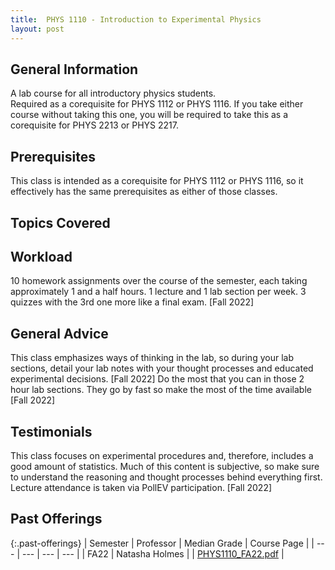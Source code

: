 ```yaml
---
title:  PHYS 1110 - Introduction to Experimental Physics
layout: post
---
```


<link rel="stylesheet" href="../main.css">

## General Information
A lab course for all introductory physics students.  
Required as a corequisite for PHYS 1112 or PHYS 1116.  If you take either course without taking this one, you will be required to take this as a corequisite for PHYS 2213 or PHYS 2217.  

## Prerequisites
This class is intended as a corequisite for PHYS 1112 or PHYS 1116, so it effectively has the same prerequisites as either of those classes.  

## Topics Covered

## Workload
10 homework assignments over the course of the semester, each taking approximately 1 and a half hours. 1 lecture and 1 lab section per week. 3 quizzes with the 3rd one more like a final exam. [Fall 2022]

## General Advice
This class emphasizes ways of thinking in the lab, so during your lab sections, detail your lab notes with your thought processes and educated experimental decisions. [Fall 2022]
Do the most that you can in those 2 hour lab sections. They go by fast so make the most of the time available [Fall 2022]

## Testimonials
This class focuses on experimental procedures and, therefore, includes a good amount of statistics. Much of this content is subjective, so make sure to understand the reasoning and thought processes behind everything first. Lecture attendance is taken via PollEV participation. [Fall 2022]
## Past Offerings

{:.past-offerings}
| Semester | Professor | Median Grade | Course Page |
| --- | --- | --- | --- |
| FA22 | Natasha Holmes |  | <a href="/syllabi/PHYS1110_FA22.pdf">PHYS1110_FA22.pdf</a> |
